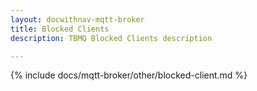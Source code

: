 ```yaml
---
layout: docwithnav-mqtt-broker
title: Blocked Clients
description: TBMQ Blocked Clients description

---
```


{% include docs/mqtt-broker/other/blocked-client.md %}